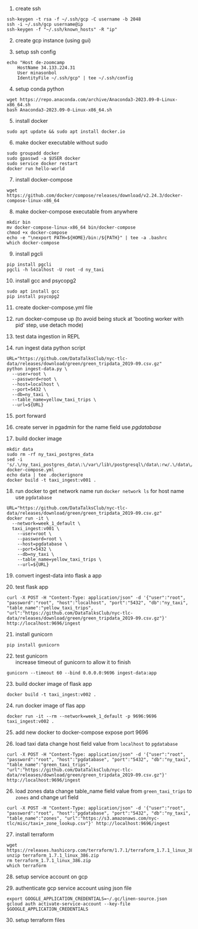 1) create ssh 
```
ssh-keygen -t rsa -f ~/.ssh/gcp -C username -b 2048  
ssh -i ~/.ssh/gcp username@ip  
ssh-keygen -f "~/.ssh/known_hosts" -R "ip"
```
2) create gcp instance (using gui)

3) setup ssh config    

```
echo "Host de-zoomcamp
	HostName 34.133.224.31
	User minasonbol
	IdentityFile ~/.ssh/gcp" | tee ~/.ssh/config 
```	
4) setup conda python   
```
wget https://repo.anaconda.com/archive/Anaconda3-2023.09-0-Linux-x86_64.sh
bash Anaconda3-2023.09-0-Linux-x86_64.sh
```
5) install docker   
```
sudo apt update && sudo apt install docker.io
```

6) make docker executable without sudo
```
sudo groupadd docker
sudo gpasswd -a $USER docker
sudo service docker restart
docker run hello-world
```

7) install docker-compose 
```
wget https://github.com/docker/compose/releases/download/v2.24.3/docker-compose-linux-x86_64 
```

8) make docker-compose executable from anywhere
```
mkdir bin
mv docker-compose-linux-x86_64 bin/docker-compose 
chmod +x docker-compose 
echo -e "\nexport PATH=${HOME}/bin:/${PATH}" | tee -a .bashrc 
which docker-compose 
```

9) install pgcli 
```
pip install pgcli
pgcli -h localhost -U root -d ny_taxi
```

10) install gcc and psycopg2 
```
sudo apt install gcc
pip install psycopg2
```

11) create docker-compose.yml file 

12) run docker-compuse up (to avoid being stuck at 'booting worker with pid' step, use detach mode)

13) test data ingestion in REPL 

14) run ingest data python script
```
URL="https://github.com/DataTalksClub/nyc-tlc-data/releases/download/green/green_tripdata_2019-09.csv.gz"
python ingest-data.py \
  --user=root \
  --password=root \
  --host=localhost \
  --port=5432 \
  --db=ny_taxi \
  --table_name=yellow_taxi_trips \
  --url=${URL}
```

15) port forward

16) create server in pgadmin
for the name field use *pgdatabase*

17) build docker image
```
mkdir data
sudo rm -rf ny_taxi_postgres_data
sed -i 's/.\/ny_taxi_postgres_data\:\/var\/lib\/postgresql\/data\:rw/.\/data\/ny_taxi_postgres_data\:\/var\/lib\/postgresql\/data\:rw/g' docker-compose.yml
echo data | tee .dockerignore
docker build -t taxi_ingest:v001 .
```

18) run docker
to get network name run `docker network ls` 
for host name use `pgdatabase`
```
URL="https://github.com/DataTalksClub/nyc-tlc-data/releases/download/green/green_tripdata_2019-09.csv.gz"
docker run -it \
  --network=week_1_default \
  taxi_ingest:v001 \
    --user=root \
    --password=root \
    --host=pgdatabase \
    --port=5432 \
    --db=ny_taxi \
    --table_name=yellow_taxi_trips \
    --url=${URL}
```
19) convert ingest-data into flask a app

20) test flask app
```
curl -X POST -H "Content-Type: application/json" -d '{"user":"root", "password":"root", "host":"localhost", "port":"5432", "db":"ny_taxi", "table_name":"yellow_taxi_trips", "url":"https://github.com/DataTalksClub/nyc-tlc-data/releases/download/green/green_tripdata_2019-09.csv.gz"}' http://localhost:9696/ingest
```

21) install gunicorn 
```
pip install gunicorn
```

22) test gunicorn   
increase timeout of gunicorn to allow it to finish
```
gunicorn --timeout 60 --bind 0.0.0.0:9696 ingest-data:app
```

23) build docker image of flask app
```
docker build -t taxi_ingest:v002 .
```

24) run docker image of flas app
```
docker run -it --rm --network=week_1_default -p 9696:9696 taxi_ingest:v002 .
```

25) add new docker to docker-compose
expose port 9696

26) load taxi data 
change host field value from `localhost` to `pgdatabase`
```
curl -X POST -H "Content-Type: application/json" -d '{"user":"root", "password":"root", "host":"pgdatabase", "port":"5432", "db":"ny_taxi", "table_name":"green_taxi_trips", "url":"https://github.com/DataTalksClub/nyc-tlc-data/releases/download/green/green_tripdata_2019-09.csv.gz"}' http://localhost:9696/ingest
```

26) load zones data 
change table_name field value from `green_taxi_trips` to `zones` and change url field
```
curl -X POST -H "Content-Type: application/json" -d '{"user":"root", "password":"root", "host":"pgdatabase", "port":"5432", "db":"ny_taxi", "table_name":"zones", "url":"https://s3.amazonaws.com/nyc-tlc/misc/taxi+_zone_lookup.csv"}' http://localhost:9696/ingest
```

27) install terraform
```
wget https://releases.hashicorp.com/terraform/1.7.1/terraform_1.7.1_linux_386.zip
unzip terraform_1.7.1_linux_386.zip 
rm terraform_1.7.1_linux_386.zip 
which terraform
```

28) setup service account on gcp

29) authenticate gcp service account using json file
```
export GOOGLE_APPLICATION_CREDENTIALS=~/.gc/linen-source.json
gcloud auth activate-service-account --key-file $GOOGLE_APPLICATION_CREDENTIALS
```

30) setup terraform files

